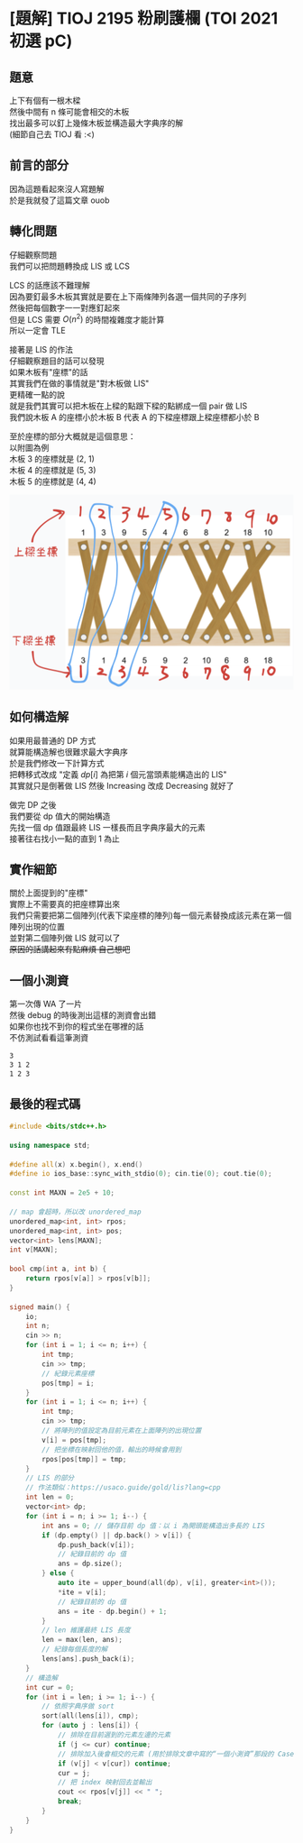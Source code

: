 # [題解] TIOJ 2195 粉刷護欄 (TOI 2021 初選 pC)
## 題意
上下有個有一根木樑 \
然後中間有 n 條可能會相交的木板 \
找出最多可以釘上幾條木板並構造最大字典序的解 \
(細節自己去 TIOJ 看 :<)
## 前言的部分
因為這題看起來沒人寫題解 \
於是我就發了這篇文章 ouob
## 轉化問題
仔細觀察問題 \
我們可以把問題轉換成 LIS 或 LCS

LCS 的話應該不難理解 \
因為要釘最多木板其實就是要在上下兩條陣列各選一個共同的子序列 \
然後把每個數字一一對應釘起來 \
但是 LCS 需要 $O(n^2)$ 的時間複雜度才能計算 \
所以一定會 TLE

接著是 LIS 的作法 \
仔細觀察題目的話可以發現 \
如果木板有"座標"的話 \
其實我們在做的事情就是"對木板做 LIS" \
更精確一點的說 \
就是我們其實可以把木板在上樑的點跟下樑的點綁成一個 pair 做 LIS \
我們說木板 A 的座標小於木板 B 代表 A 的下樑座標跟上樑座標都小於 B

至於座標的部分大概就是這個意思： \
以附圖為例 \
木板 3 的座標就是 (2, 1) \
木板 4 的座標就是 (5, 3) \
木板 5 的座標就是 (4, 4)

![](https://github.com/dada878/blog/blob/master/assets/20240208.png?raw=true)
## 如何構造解
如果用最普通的 DP 方式 \
就算能構造解也很難求最大字典序 \
於是我們修改一下計算方式 \
把轉移式改成 "定義 $dp[i]$ 為把第 $i$ 個元當頭素能構造出的 LIS" \
其實就只是倒著做 LIS 然後 Increasing 改成 Decreasing 就好了

做完 DP 之後 \
我們要從 dp 值大的開始構造 \
先找一個 dp 值跟最終 LIS 一樣長而且字典序最大的元素 \
接著往右找小一點的直到 1 為止
## 實作細節
關於上面提到的"座標" \
實際上不需要真的把座標算出來 \
我們只需要把第二個陣列(代表下梁座標的陣列)每一個元素替換成該元素在第一個陣列出現的位置 \
並對第二個陣列做 LIS 就可以了 \
~~原因的話講起來有點麻煩 自己想吧~~
## 一個小測資
第一次傳 WA 了一片 \
然後 debug 的時後測出這樣的測資會出錯 \
如果你也找不到你的程式坐在哪裡的話 \
不仿測試看看這筆測資
```
3
3 1 2
1 2 3
```
## 最後的程式碼
```cpp
#include <bits/stdc++.h>

using namespace std;

#define all(x) x.begin(), x.end()
#define io ios_base::sync_with_stdio(0); cin.tie(0); cout.tie(0);

const int MAXN = 2e5 + 10;

// map 會超時，所以改 unordered_map
unordered_map<int, int> rpos;
unordered_map<int, int> pos;
vector<int> lens[MAXN];
int v[MAXN];

bool cmp(int a, int b) {
    return rpos[v[a]] > rpos[v[b]];
}

signed main() {
    io;
    int n;
    cin >> n;
    for (int i = 1; i <= n; i++) {
        int tmp;
        cin >> tmp;
        // 紀錄元素座標
        pos[tmp] = i;
    }
    for (int i = 1; i <= n; i++) {
        int tmp;
        cin >> tmp;
        // 將陣列的值設定為目前元素在上面陣列的出現位置
        v[i] = pos[tmp];
        // 把坐標在映射回他的值，輸出的時候會用到
        rpos[pos[tmp]] = tmp;
    }
    // LIS 的部分
    // 作法類似：https://usaco.guide/gold/lis?lang=cpp
    int len = 0;
    vector<int> dp;
    for (int i = n; i >= 1; i--) {
        int ans = 0; // 儲存目前 dp 值：以 i 為開頭能構造出多長的 LIS
        if (dp.empty() || dp.back() > v[i]) {
            dp.push_back(v[i]);
            // 紀錄目前的 dp 值
            ans = dp.size();
        } else {
            auto ite = upper_bound(all(dp), v[i], greater<int>());
            *ite = v[i];
            // 紀錄目前的 dp 值
            ans = ite - dp.begin() + 1;
        }
        // len 維護最終 LIS 長度
        len = max(len, ans);
        // 紀錄每個長度的解
        lens[ans].push_back(i);
    }
    // 構造解
    int cur = 0;
    for (int i = len; i >= 1; i--) {
        // 依照字典序做 sort
        sort(all(lens[i]), cmp);
        for (auto j : lens[i]) {
            // 排除在目前選到的元素左邊的元素
            if (j <= cur) continue;
            // 排除加入後會相交的元素 (用於排除文章中寫的“一個小測資”那段的 Case)
            if (v[j] < v[cur]) continue;
            cur = j;
            // 把 index 映射回去並輸出
            cout << rpos[v[j]] << " ";
            break;
        }
    }
}
```

